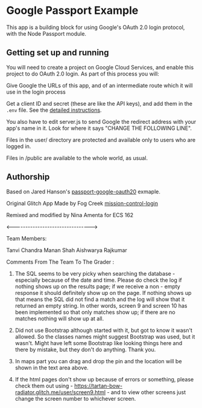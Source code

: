 # Google Passport Example

This app is a building block for using Google's OAuth 2.0 login protocol, with the Node Passport module.

## Getting set up and running

You will need to create a project on Google Cloud Services, and enable this project to
do OAuth 2.0 login. As part of this process you will:

Give Google the URLs of this app, and of an intermediate route which it will use in the login process

Get a client ID and secret (these are like the API keys), and add them in the `.env` file. See the [detailed instructions](https://web.cs.ucdavis.edu/~amenta/s20/oauthClientID.html).

You also have to edit server.js to send Google the redirect address with your app's name in it. Look for where it says "CHANGE THE FOLLOWING LINE".

Files in the user/ directory are protected and available only to users who are logged in.

Files in /public are available to the whole world, as usual.

## Authorship

Based on Jared Hanson's [passport-google-oauth20](https://github.com/jaredhanson/passport-google-oauth2)
exmaple.

Original Glitch App Made by Fog Creek [mission-control-login](https://glitch.com/~mission-control-login)

Remixed and modified by Nina Amenta for ECS 162

<-------------------------------->

Team Members:

Tanvi Chandra
Manan Shah
Aishwarya Rajkumar

Comments From The Team To The Grader :

1. The SQL seems to be very picky when searching the database - especially because of the date and time. Please do check the log
   if nothing shows up on the results page; if we receive a non - empty response it should definitely show up on the page.
   If nothing shows up that means the SQL did not find a match and the log will show that it returned an empty string. In other words,
   screen 9 and screen 10 has been implemented so that only matches show up; if there are no matches nothing will show up at all.

2. Did not use Bootstrap although started with it, but got to know it wasn't allowed. So the classes names might suggest
   Bootstrap was used, but it wasn't. Might have left some Bootstrap like looking things here and there by mistake, but
   they don't do anything. Thank you.

3. In maps part you can drag and drop the pin and the location will be shown in the text area above.

4. If the html pages don't show up because of errors or something, please check them out using - https://tartan-bow-radiator.glitch.me/user/screen9.html -
   and to view other screens just change the screen number to whichever screen.
